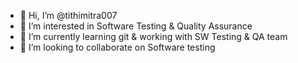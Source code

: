 - 👋 Hi, I’m @tithimitra007
- 👀 I’m interested in Software Testing & Quality Assurance 
- 🌱 I’m currently learning git & working with SW Testing & QA team
- 💞️ I’m looking to collaborate on Software testing


<!---
tithimitra007/tithimitra007 is a ✨ special ✨ repository because its `README.md` (this file) appears on your GitHub profile.
You can click the Preview link to take a look at your changes.
--->
